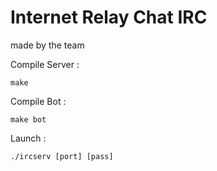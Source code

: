 # Internet Relay Chat IRC

made by the team

Compile Server :
```
make
```
Compile Bot :
```
make bot
```
Launch :
```
./ircserv [port] [pass]
```
